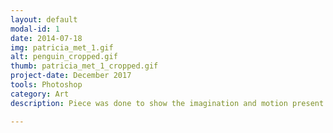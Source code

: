 ```yaml
---
layout: default
modal-id: 1
date: 2014-07-18
img: patricia_met_1.gif
alt: penguin_cropped.gif
thumb: patricia_met_1_cropped.gif
project-date: December 2017
tools: Photoshop
category: Art
description: Piece was done to show the imagination and motion present in a still moment.

---
```


